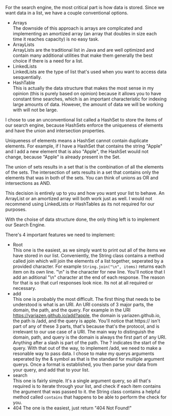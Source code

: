 For the search engine, the most critical part is how data is stored. Since we want data in a list, we have a couple conventional options. 
- Arrays <br>
The downside of this approach is arrays are complicated and implementing an amortized array (an array that doubles in size each time it reaches capacity) is no easy task.
- ArrayLists <br>
ArrayLists are the traditional list in Java and are well optimized and contain many additional utilities that make them generally the best choice if there is a need for a list.
- LinkedLists <br>
LinkedLists are the type of list that's used when you want to access data sesquentially.
- HashTable <br>
This is actually the data structure that makes the most sense in my opinion (this is purely based on opinion) because it allows you to have constant time searches, which is an important characteristic for indexing large amounts of data. However, the amount of data we will be working with will not be large.

I chose to use an unconventional list called a HashSet to store the items of our search engine, because HashSets enforce the uniqueness of elements and have the union and intersection properties. 

Uniqueness of elements means a HashSet cannot contain duplicate elements. For example, if I have a HashSet that contains the string "Apple" and I add a new element that is also "Apple", the HashSet would not change, because "Apple" is already present in the Set.

The union of sets results in a set that is the combination of all the elements of the sets. The intersection of sets results in a set that contains only the elements that was in both of the sets. You can think of unions as OR and intersections as AND.

This decision is entirely up to you and how you want your list to behave. An ArrayList or an amortized array will both work just as well. I would not recommend using LinkedLists or HashTables as its not required for our purposes. 

With the choise of data structure done, the only thing left is to implement our Search Engine.

There's 4 important features we need to implement:
- Root <br>
This one is the easiest, as we simply want to print out all of the items we have stored in our list. Conveniently, the String class contains a method called join which will join the elements of a list together, seperated by a provided character. For example ```String.join("\n", items)``` returns each item on its own line. "\n" is the character for new line. You'll notice that I add an aditional "\n" character at the end of each response. The reason for that is so that curl responses look nice. Its not at all required or necessary.
- add <br>
This one is probably the most difficult. The first thing that needs to be understood is what is an URI. An URI consists of 3 major parts, the domain, the path, and the query.
For example in the URI https://yariazen.github.io/add?apple, the domain is yariazen.github.io, the path is /add, and the query is apple. You'll notice that https:// isn't part of any of these 3 parts, that's because that's the protocol, and is irrelevant to our use case of a URI. The main way to distinguish the domain, path, and query is the domain is always the first part of any URI. Anything after a slash is part of the path. The ? indicates the start of the query. With that out of the way, to implement /add, we need to make a resonable way to pass data. I chose to make my querys arguments seperated by the & symbol as that is the standard for multiple argument querys. Once a format is established, you then parse your data from your query, and add that to your list.
- search <br>
This one is fairly simple. It's a single argument query, so all that's required is to iterate through your list, and check if each item contains the argument that was passed to it. the String class contains a helpful method called ```contains``` that happens to be able to perform the check for you.
- 404
The one is the easiest, just return "404 Not Found!"